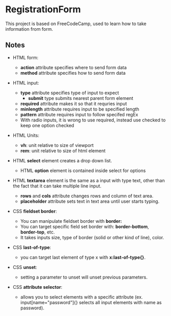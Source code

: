 # RegistrationForm
This project is based on FreeCodeCamp, used to learn how to take information from form. 

## Notes
- HTML form:
    - **action** attribute specifies where to send form data
    - **method** attribute specifies how to send form data

- HTML input: 
    - **type** attribute specifies type of input to expect
        - **submit** type submits nearest parent form element
    - **required** attribute makes it so that it requries input
    - **minlength** attribute requires input to be specified length
    - **pattern** attribute requires input to follow specifed regEx
    - With radio inputs, it is wrong to use required, instead use checked to keep one option checked 

- HTML Units: 
    - **vh**: unit relative to size of viewport
    - **rem**: unit relative to size of html element 

- HTML **select** element creates a drop down list. 
    - HTML **option** element is contained inside select for options 

- HTML **textarea** element is the same as a input with type text, other than the fact that it can take multiple line input. 
    - **rows** and **cols** attribute changes rows and column of text area.
    - **placeholder** attribute sets text in text area until user starts typing. 

- CSS **fieldset border**: 
    - You can manipulate fieldset border with **border:**
    - You can target specific field set border with: **border-bottom**, **border-top**, etc. 
    - It takes inputs size, type of border (solid or other kind of line), color. 

- CSS **last-of-type**: 
    - you can target last element of type x with **x:last-of-type{}**. 

- CSS **unset**:
    - setting a parameter to unset will unset previous parameters. 

- CSS **attribute selector**: 
    - allows you to select elements with a specific attribute (ex. input[name="password"]{} selects all input elements with name as password). 


